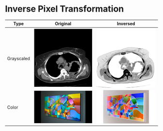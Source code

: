 # Inverse Pixel Transformation

Type | Original | Inversed
--- | --- | ---
Grayscaled | ![pulmonary_abscess](../examples/pulmonary_abscess.jpg) | ![inverseTransformed](../examples/inverseTransformed.jpg)
Color | ![gray_sample](../examples/gray_sample.jpg) | ![inverseTransformedColor](../examples/inverseTransformedColor.jpg)
